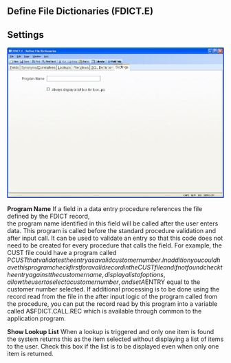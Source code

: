 ##  Define File Dictionaries (FDICT.E)

<PageHeader />

##  Settings

![](./FDICT-E-6.jpg)

**Program Name** If a field in a data entry procedure references the file
defined by the FDICT record,  
the program name identified in this field will be called after the user enters
data. This program is called before the standard procedure validation and
after input call. It can be used to validate an entry so that this code does
not need to be created for every procedure that calls the field. For example,
the CUST file could have a program called P$CUST that validates the entry as a
valid customer number. In addition you could have this program check first for
a valid record in the CUST file and if not found check the entry against the
customer name, display a list of options, allow the user to select a customer
number, and set A$ENTRY equal to the customer number selected. If additional
processing is to be done using the record read from the file in the after
input logic of the program called from the procedure, you can put the record
read by this program into a variable called A$FDICT.CALL.REC which is
available through common to the application program.  
  
**Show Lookup List** When a lookup is triggered and only one item is found the
system returns this as the item selected without displaying a list of items to
the user. Check this box if the list is to be displayed even when only one
item is returned.  
  
  
<badge text= "Version 8.10.57" vertical="middle" />

<PageFooter />